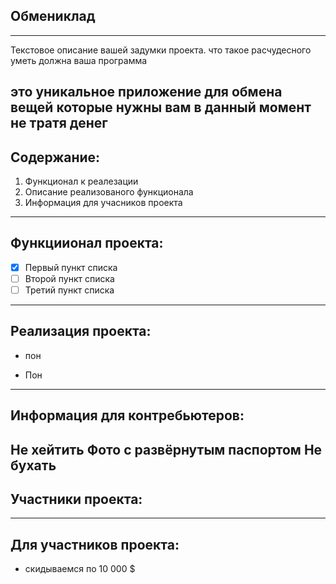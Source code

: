 ## Обмениклад
---
Текстовое описание вашей задумки проекта. что такое расчудесного уметь должна ваша программа 

это уникальное приложение для обмена вещей  которые нужны вам в данный момент не тратя денег 
---
## Содержание:

1. Функционал к реалезации 
2. Описание реализованого функционала 
3. Информация для учасников проекта 
---
## Функциионал проекта: 

- [x] Первый пункт списка
- [ ] Второй пункт списка
- [ ] Третий пункт списка
---
## Реализация проекта:
* пон
- Пон
---
## Информация для контребьютеров:
  Не хейтить 
  Фото с развёрнутым паспортом
  Не бухать
---
## Участники проекта:
---
## Для участников проекта:
- скидываемся по 10 000 $
